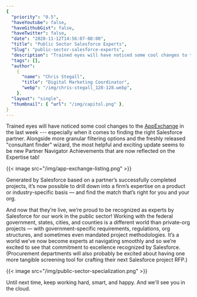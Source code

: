 ```yaml
---
{
  "priority": "0.5",
  "haveYoutube": false,
  "haveGithubGist": false,
  "haveTwitter": false,
  "date": "2020-11-12T14:56:07-08:00",
  "title": "Public Sector Salesforce Experts",
  "Slug": "public-sector-salesforce-experts",
  "description": "Trained eyes will have noticed some cool changes to the AppExchange in the last week — especially when it comes to finding the right…",
  "tags": [],
  "author":
    {
      "name": "Chris Stegall",
      "title": "Digital Marketing Coordinator",
      "webp": "/img/chris-stegall_128-128.webp",
    },
  "layout": "single",
  "thumbnail": { "url": "/img/capitol.png" },
}
---
```


Trained eyes will have noticed some cool changes to the [AppExchange](https://appexchange.salesforce.com/appxConsultingListingDetail?listingId=a0N30000001gF9jEAE) in the last week --- especially when it comes to finding the right Salesforce partner. Alongside more granular filtering options and the freshly released "consultant finder" wizard, the most helpful and exciting update seems to be new Partner Navigator Achievements that are now reflected on the Expertise tab!

{{< image src="/img/app-exchange-listing.png" >}}

Generated by Salesforce based on a partner’s successfully completed projects, it’s now possible to drill down into a firm’s expertise on a product or industry-specific basis — and find the match that’s right for you and your org.

And now that they’re live, we’re proud to be recognized as experts by Salesforce for our work in the public sector! Working with the federal government, states, cities, and counties is a different world than private-org projects — with government-specific requirements, regulations, org structures, and sometimes even mandated project methodologies. It’s a world we’ve now become experts at navigating smoothly and so we’re excited to see that commitment to excellence recognized by Salesforce. (Procurement departments will also probably be excited about having one more tangible screening tool for crafting their next Salesforce project RFP.)

{{< image src="/img/public-sector-specialization.png" >}}

Until next time, keep working hard, smart, and happy. And we'll see you in the cloud.
